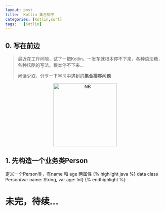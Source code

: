 ```yaml
---
layout: post
title:  Kotlin 集合排序
categories: [Kotlin,sort]
tags:	[Kotlin]
---
```

## 0. 写在前边
> 最近在工作间隙，试了一把Kotlin。一发车就根本停不下来，各种语法糖，各种炫酷的写法，根本停不下来...
> 
> 闲话少叙，分享一下学习中遇到的**集合排序问题**
<div style="width:100%" align="center">
	<img src="{{ site.BASE_PATH}}/img/cool_img_001.jpg" alt="NB" style="width: 200px;"/>
</div>

## 1. 先构造一个业务类Person
定义一个Person类，有name 和 age 两属性
{% highlight java %} 
data class Person(var name: String, var age: Int)
{% endhighlight %}

# 未完，待续...
